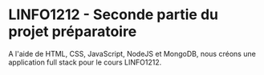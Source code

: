 # LINFO1212 - Seconde partie du projet préparatoire

A l'aide de HTML, CSS, JavaScript, NodeJS et MongoDB, nous créons une application full stack pour le cours LINFO1212.
